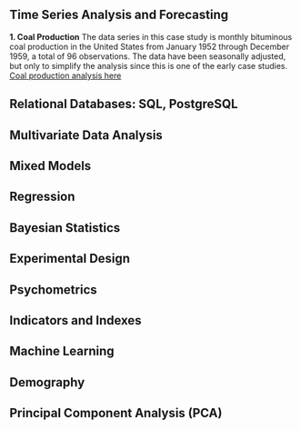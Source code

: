 
## Time Series Analysis and Forecasting
**1. Coal Production**
The data series in this case study is monthly bituminous coal production in the United States from January 1952 through December 1959, a total of 96 observations. The data have been seasonally adjusted, but only to simplify the analysis since this is one of the early case studies. 
[Coal production analysis here](https://raw.githubusercontent.com/Miriam0909/Portfolio/main/coal%20production%20US.qmd)

## Relational Databases: SQL, PostgreSQL
## Multivariate Data Analysis

## Mixed Models
## Regression
## Bayesian Statistics
## Experimental Design
## Psychometrics 
## Indicators and Indexes
## Machine Learning
## Demography
## Principal Component Analysis (PCA)
